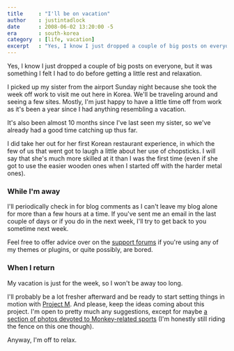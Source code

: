 ```yaml
---
title     : "I'll be on vacation"
author    : justintadlock
date      : 2008-06-02 13:20:00 -5
era       : south-korea
category  : [life, vacation]
excerpt   : "Yes, I know I just dropped a couple of big posts on everyone, but it was something I felt I had to do before getting a little rest and relaxation."
---
```


Yes, I know I just dropped a couple of big posts on everyone, but it was something I felt I had to do before getting a little rest and relaxation.

I picked up my sister from the airport Sunday night because she took the week off work to visit me out here in Korea.  We'll be traveling around and seeing a few sites.  Mostly, I'm just happy to have a little time off from work as it's been a year since I had anything resembling a vacation.

It's also been almost 10 months since I've last seen my sister, so we've already had a good time catching up thus far.

I did take her out for her first Korean restaurant experience, in which the few of us that went got to laugh a little about her use of chopsticks.  I will say that she's much more skilled at it than I was the first time (even if she got to use the easier wooden ones when I started off with the harder metal ones).

<h3>While I'm away</h3>

I'll periodically check in for blog comments as I can't leave my blog alone for more than a few hours at a time.  If you've sent me an email in the last couple of days or if you do in the next week, I'll try to get back to you sometime next week.

Feel free to offer advice over on the <a href="http://justintadlock.com/forums" title="Support forums"> support forums</a> if you're using any of my themes or plugins, or quite possibly, are bored.

<h3>When I return</h3>

My vacation is just for the week, so I won't be away too long.

I'll probably be a lot fresher afterward and be ready to start setting things in motion with <a href="http://justintadlock.com/archives/2008/05/31/project-m" title="Project M"> Project M</a>.  And please, keep the ideas coming about this project.  I'm open to pretty much any suggestions, except for maybe <a href="http://justintadlock.com/archives/2008/05/31/project-m#comment-11797" title="Comment by Honest Ape on Project M"> a section of photos devoted to Monkey-related sports</a> (I'm honestly still riding the fence on this one though).

Anyway, I'm off to relax.
